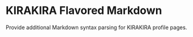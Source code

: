 # KIRAKIRA Flavored Markdown
Provide additional Markdown syntax parsing for KIRAKIRA profile pages.
